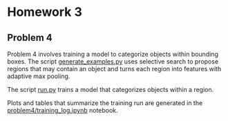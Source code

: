 # Homework 3

## Problem 4

Problem 4 involves training a model to categorize objects within bounding
boxes. The script [generate_examples.py](generate_examples.py) uses selective
search to propose regions that may contain an object and turns each region into
features with adaptive max pooling.

The script [run.py](run.py) trains a model that categorizes objects within a
region.

Plots and tables that summarize the training run are generated in the
[problem4/training_log.ipynb](problem4/training_log.ipynb) notebook.